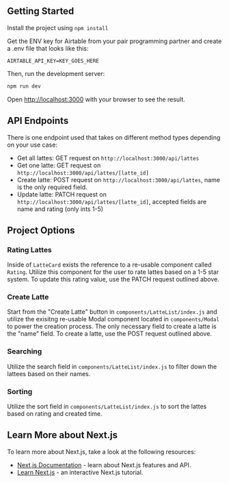 ## Getting Started

Install the project using `npm install`

Get the ENV key for Airtable from your pair programming partner and create a .env file that looks like this:

```
AIRTABLE_API_KEY=KEY_GOES_HERE
```

Then, run the development server:

```bash
npm run dev
```

Open [http://localhost:3000](http://localhost:3000) with your browser to see the result.

## API Endpoints

There is one endpoint used that takes on different method types depending on your use case:

-   Get all lattes: GET request on `http://localhost:3000/api/lattes`
-   Get one latte: GET request on `http://localhost:3000/api/lattes/[latte_id]`
-   Create latte: POST request on `http://localhost:3000/api/lattes`, name is the only required field.
-   Update latte: PATCH request on `http://localhost:3000/api/lattes/[latte_id]`, accepted fields are name and rating (only ints 1-5)

## Project Options

### Rating Lattes

Inside of `LatteCard` exists the reference to a re-usable component called `Rating`. Utilize this component for the user to rate lattes based on a 1-5 star system. To update this rating value, use the PATCH request outlined above.

### Create Latte

Start from the "Create Latte" button in `components/LatteList/index.js` and utilize the exisitng re-usable Modal component located in `components/Modal` to power the creation process. The only necessary field to create a latte is the "name" field. To create a latte, use the POST request outlined above.

### Searching

Utilize the search field in `components/LatteList/index.js` to filter down the lattees based on their names.

### Sorting

Utilize the sort field in `components/LatteList/index.js` to sort the lattes based on rating and created time.

## Learn More about Next.js

To learn more about Next.js, take a look at the following resources:

-   [Next.js Documentation](https://nextjs.org/docs) - learn about Next.js features and API.
-   [Learn Next.js](https://nextjs.org/learn) - an interactive Next.js tutorial.
